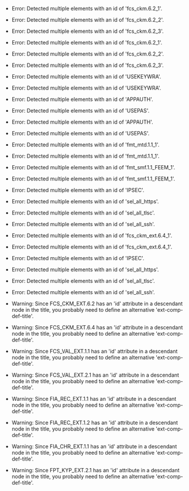 * Error: Detected multiple elements with an id of 'fcs_ckm.6.2_1'.
* Error: Detected multiple elements with an id of 'fcs_ckm.6.2_2'.
* Error: Detected multiple elements with an id of 'fcs_ckm.6.2_3'.
* Error: Detected multiple elements with an id of 'fcs_ckm.6.2_1'.
* Error: Detected multiple elements with an id of 'fcs_ckm.6.2_2'.
* Error: Detected multiple elements with an id of 'fcs_ckm.6.2_3'.
* Error: Detected multiple elements with an id of 'USEKEYWRA'.
* Error: Detected multiple elements with an id of 'USEKEYWRA'.
* Error: Detected multiple elements with an id of 'APPAUTH'.
* Error: Detected multiple elements with an id of 'USEPAS'.
* Error: Detected multiple elements with an id of 'APPAUTH'.
* Error: Detected multiple elements with an id of 'USEPAS'.
* Error: Detected multiple elements with an id of 'fmt_mtd.1.1_1'.
* Error: Detected multiple elements with an id of 'fmt_mtd.1.1_1'.
* Error: Detected multiple elements with an id of 'fmt_smf.1.1_FEEM_1'.
* Error: Detected multiple elements with an id of 'fmt_smf.1.1_FEEM_1'.
* Error: Detected multiple elements with an id of 'IPSEC'.
* Error: Detected multiple elements with an id of 'sel_all_https'.
* Error: Detected multiple elements with an id of 'sel_all_tlsc'.
* Error: Detected multiple elements with an id of 'sel_all_ssh'.
* Error: Detected multiple elements with an id of 'fcs_ckm_ext.6.4_1'.
* Error: Detected multiple elements with an id of 'fcs_ckm_ext.6.4_1'.
* Error: Detected multiple elements with an id of 'IPSEC'.
* Error: Detected multiple elements with an id of 'sel_all_https'.
* Error: Detected multiple elements with an id of 'sel_all_tlsc'.
* Error: Detected multiple elements with an id of 'sel_all_ssh'.
* Warning: Since FCS_CKM_EXT.6.2 has an 'id' attribute in a descendant node in the title, you probably need to define an alternative 'ext-comp-def-title'.
                       
* Warning: Since FCS_CKM_EXT.6.4 has an 'id' attribute in a descendant node in the title, you probably need to define an alternative 'ext-comp-def-title'.
                       
* Warning: Since FCS_VAL_EXT.1.1 has an 'id' attribute in a descendant node in the title, you probably need to define an alternative 'ext-comp-def-title'.
                       
* Warning: Since FCS_VAL_EXT.2.1 has an 'id' attribute in a descendant node in the title, you probably need to define an alternative 'ext-comp-def-title'.
                       
* Warning: Since FIA_REC_EXT.1.1 has an 'id' attribute in a descendant node in the title, you probably need to define an alternative 'ext-comp-def-title'.
                       
* Warning: Since FIA_REC_EXT.1.2 has an 'id' attribute in a descendant node in the title, you probably need to define an alternative 'ext-comp-def-title'.
                       
* Warning: Since FIA_CHR_EXT.1.1 has an 'id' attribute in a descendant node in the title, you probably need to define an alternative 'ext-comp-def-title'.
                       
* Warning: Since FPT_KYP_EXT.2.1 has an 'id' attribute in a descendant node in the title, you probably need to define an alternative 'ext-comp-def-title'.
                       
